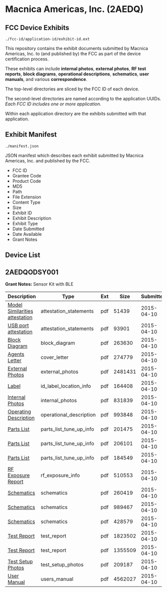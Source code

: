 # Macnica Americas, Inc. (2AEDQ)
## FCC Device Exhibits

```
./fcc-id/application-id/exhibit-id.ext
```

This repository contains the exhibit documents submitted by Macnica Americas, Inc. to (and published by) the FCC as part of the device certification process.

These exhibits can include **internal photos**, **external photos**, **RF test reports**, **block diagrams**, **operational descriptions**, **schematics**, **user manuals**, and various **correspondence**.

The top-level directories are sliced by the FCC ID of each device.

The second-level directories are named according to the application UUIDs. *Each FCC ID includes one or more application.*

Within each application directory are the exhibits submitted with that application. 

## Exhibit Manifest

```
./manifest.json
```

JSON manifest which describes each exhibit submitted by Macnica Americas, Inc. and published by the FCC.

- FCC ID
- Grantee Code
- Product Code
- MD5
- Path
- File Extension
- Content Type
- Size
- Exhibit ID
- Exhibit Description
- Exhibit Type
- Date Submitted
- Date Available
- Grant Notes

## Device List
## 2AEDQODSY001
**Grant Notes:** Sensor Kit with BLE

| Description | Type | Ext | Size | Submitted | Available |
| ----------- | ---- | --- | ---- | --------- | --------- |
| [Model Similarities attestation](2AEDQODSY001/0f5c4324034156d4740f7431be1b8e66/2580481.pdf) | attestation_statements | pdf | 51439 | 2015-04-10 | 2015-04-10 |
| [USB port attestation](2AEDQODSY001/0f5c4324034156d4740f7431be1b8e66/2580482.pdf) | attestation_statements | pdf | 93901 | 2015-04-10 | 2015-04-10 |
| [Block Diagram](2AEDQODSY001/0f5c4324034156d4740f7431be1b8e66/2580484.pdf) | block_diagram | pdf | 263630 | 2015-04-10 | 2015-04-10 |
| [Agents Letter](2AEDQODSY001/0f5c4324034156d4740f7431be1b8e66/2580498.pdf) | cover_letter | pdf | 274779 | 2015-04-10 | 2015-04-10 |
| [External Photos](2AEDQODSY001/0f5c4324034156d4740f7431be1b8e66/2580483.pdf) | external_photos | pdf | 2481431 | 2015-04-10 | 2015-04-10 |
| [Label](2AEDQODSY001/0f5c4324034156d4740f7431be1b8e66/2580480.pdf) | id_label_location_info | pdf | 164408 | 2015-04-10 | 2015-04-10 |
| [Internal Photos](2AEDQODSY001/0f5c4324034156d4740f7431be1b8e66/2580489.pdf) | internal_photos | pdf | 831839 | 2015-04-10 | 2015-04-10 |
| [Operating Description](2AEDQODSY001/0f5c4324034156d4740f7431be1b8e66/2580497.pdf) | operational_description | pdf | 993848 | 2015-04-10 | 2015-04-10 |
| [Parts List](2AEDQODSY001/0f5c4324034156d4740f7431be1b8e66/2580490.pdf) | parts_list_tune_up_info | pdf | 201475 | 2015-04-10 | 2015-04-10 |
| [Parts List](2AEDQODSY001/0f5c4324034156d4740f7431be1b8e66/2580491.pdf) | parts_list_tune_up_info | pdf | 206101 | 2015-04-10 | 2015-04-10 |
| [Parts List](2AEDQODSY001/0f5c4324034156d4740f7431be1b8e66/2580492.pdf) | parts_list_tune_up_info | pdf | 184549 | 2015-04-10 | 2015-04-10 |
| [RF Exposure Report](2AEDQODSY001/0f5c4324034156d4740f7431be1b8e66/2580496.pdf) | rf_exposure_info | pdf | 510553 | 2015-04-10 | 2015-04-10 |
| [Schematics](2AEDQODSY001/0f5c4324034156d4740f7431be1b8e66/2580485.pdf) | schematics | pdf | 260419 | 2015-04-10 | 2015-04-10 |
| [Schematics](2AEDQODSY001/0f5c4324034156d4740f7431be1b8e66/2580494.pdf) | schematics | pdf | 989467 | 2015-04-10 | 2015-04-10 |
| [Schematics](2AEDQODSY001/0f5c4324034156d4740f7431be1b8e66/2580495.pdf) | schematics | pdf | 428579 | 2015-04-10 | 2015-04-10 |
| [Test Report](2AEDQODSY001/0f5c4324034156d4740f7431be1b8e66/2580486.pdf) | test_report | pdf | 1823502 | 2015-04-10 | 2015-04-10 |
| [Test Report](2AEDQODSY001/0f5c4324034156d4740f7431be1b8e66/2112676.pdf) | test_report | pdf | 1355509 | 2015-04-10 | 2015-04-10 |
| [Test Setup Photos](2AEDQODSY001/0f5c4324034156d4740f7431be1b8e66/2580487.pdf) | test_setup_photos | pdf | 209187 | 2015-04-10 | 2015-04-10 |
| [User Manual](2AEDQODSY001/0f5c4324034156d4740f7431be1b8e66/2580488.pdf) | users_manual | pdf | 4562027 | 2015-04-10 | 2015-04-10 |
